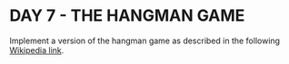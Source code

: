 # DAY 7 - THE HANGMAN GAME

Implement a version of the hangman game as described in the following [Wikipedia link](https://en.wikipedia.org/wiki/Hangman_(game)).